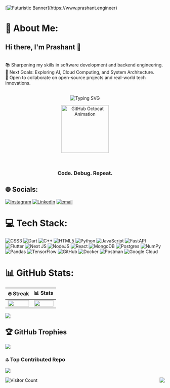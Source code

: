 [![Futuristic Banner]([https://raw.githubusercontent.com/YOUR_USERNAME/YOUR_REPO/main/futuristic_banner.png](https://github.com/pras529/pras529/blob/main/ChatGPT%20Image%20Aug%203%2C%202025%2C%2011_51_06%20PM.png))](https://www.prashant.engineer)


# 💫 About Me:
<h2> Hi there, I'm Prashant 👋 </h2><br>📚 Sharpening my skills in software development and backend engineering.<br>🚀 Next Goals: Exploring AI, Cloud Computing, and System Architecture.<br>🤝 Open to collaborate on open-source projects and real-world tech innovations.<br><p align="center"><br>  <img src="https://readme-typing-svg.herokuapp.com?font=Fira+Code&weight=700&size=22&pause=1000&color=1F8AC0&center=true&vCenter=true&width=435&lines=Full+Stack+Developer;Open+Source+Enthusiast;Passionate+Learner;Always+Building+%F0%9F%9A%80" alt="Typing SVG" /><br></p><p align="center">
  <img src="https://octodex.github.com/images/daftpunktocat-guy.gif" width="150" alt="GitHub Octocat Animation">
</p><br>
<h3 align="center"> Code. Debug. Repeat.</h3>






## 🌐 Socials:
[![Instagram](https://img.shields.io/badge/Instagram-%23E4405F.svg?logo=Instagram&logoColor=white)](https://instagram.com/prashantbansal529) [![LinkedIn](https://img.shields.io/badge/LinkedIn-%230077B5.svg?logo=linkedin&logoColor=white)](https://linkedin.com/in/pras529) [![email](https://img.shields.io/badge/Email-D14836?logo=gmail&logoColor=white)](mailto:prashantbansal529@gmail.com) 

# 💻 Tech Stack:
![CSS3](https://img.shields.io/badge/css3-%231572B6.svg?style=flat-square&logo=css3&logoColor=white) ![Dart](https://img.shields.io/badge/dart-%230175C2.svg?style=flat-square&logo=dart&logoColor=white) ![C++](https://img.shields.io/badge/c++-%2300599C.svg?style=flat-square&logo=c%2B%2B&logoColor=white) ![HTML5](https://img.shields.io/badge/html5-%23E34F26.svg?style=flat-square&logo=html5&logoColor=white) ![Python](https://img.shields.io/badge/python-3670A0?style=flat-square&logo=python&logoColor=ffdd54) ![JavaScript](https://img.shields.io/badge/javascript-%23323330.svg?style=flat-square&logo=javascript&logoColor=%23F7DF1E) ![FastAPI](https://img.shields.io/badge/FastAPI-005571?style=flat-square&logo=fastapi) ![Flutter](https://img.shields.io/badge/Flutter-%2302569B.svg?style=flat-square&logo=Flutter&logoColor=white) ![Next JS](https://img.shields.io/badge/Next-black?style=flat-square&logo=next.js&logoColor=white) ![NodeJS](https://img.shields.io/badge/node.js-6DA55F?style=flat-square&logo=node.js&logoColor=white) ![React](https://img.shields.io/badge/react-%2320232a.svg?style=flat-square&logo=react&logoColor=%2361DAFB) ![MongoDB](https://img.shields.io/badge/MongoDB-%234ea94b.svg?style=flat-square&logo=mongodb&logoColor=white) ![Postgres](https://img.shields.io/badge/postgres-%23316192.svg?style=flat-square&logo=postgresql&logoColor=white) ![NumPy](https://img.shields.io/badge/numpy-%23013243.svg?style=flat-square&logo=numpy&logoColor=white) ![Pandas](https://img.shields.io/badge/pandas-%23150458.svg?style=flat-square&logo=pandas&logoColor=white) ![TensorFlow](https://img.shields.io/badge/TensorFlow-%23FF6F00.svg?style=flat-square&logo=TensorFlow&logoColor=white) ![GitHub](https://img.shields.io/badge/github-%23121011.svg?style=flat-square&logo=github&logoColor=white) ![Docker](https://img.shields.io/badge/docker-%230db7ed.svg?style=flat-square&logo=docker&logoColor=white) ![Postman](https://img.shields.io/badge/Postman-FF6C37?style=flat-square&logo=postman&logoColor=white) ![Google Cloud](https://img.shields.io/badge/GoogleCloud-%234285F4.svg?style=flat-square&logo=google-cloud&logoColor=white)
# 📊 GitHub Stats:
| 🔥 Streak | 📊 Stats |
| --- | --- |
| <img src="https://github-readme-streak-stats.herokuapp.com?user=pras529&theme=nightowl&hide_border=true" width="100%"> | <img src="https://github-readme-stats.vercel.app/api?username=pras529&count_private=trueshow_icons=true&title_color=7A7ADB&icon_color=2234AE&text_color=D3D3D3&bg_color=0,000000,130F40&hide_border=true&rank_icon=github&show_icons=true" width="100%"> |
![](https://github-readme-stats.vercel.app/api/top-langs/?username=pras529&theme=highcontrast&hide_border=false&include_all_commits=false&count_private=false&layout=compact)

## 🏆 GitHub Trophies
![](https://github-profile-trophy.vercel.app/?username=pras529&theme=tokyonight&no-frame=false&no-bg=false&margin-w=4)

### 🔝 Top Contributed Repo
![](https://github-contributor-stats.vercel.app/api?username=pras529&limit=5&theme=midnight-purple&combine_all_yearly_contributions=true)

![Visitor Count](https://profile-counter.glitch.me/pras529/count.svg)
<img align="right" src="https://visitor-badge.laobi.icu/badge?page_id=pras529.pras529" />

<!-- Proudly created with GPRM ( https://gprm.itsvg.in ) -->
